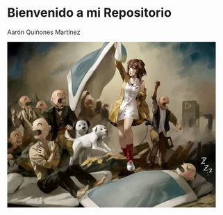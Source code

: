 # Bienvenido a mi Repositorio   
Aarón Quiñones Martínez  

![Korone](https://github.com/UP210709/UP210709_CPP/blob/main/U1/Imagenes/Korone.jpg)
